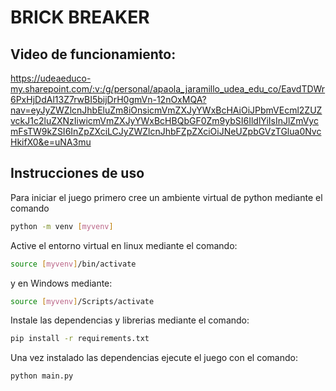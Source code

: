 # BRICK BREAKER 

## Video de funcionamiento: 
https://udeaeduco-my.sharepoint.com/:v:/g/personal/apaola_jaramillo_udea_edu_co/EavdTDWr6PxHjDdAl13Z7rwBI5bijDrH0gmVn-12nOxMQA?nav=eyJyZWZlcnJhbEluZm8iOnsicmVmZXJyYWxBcHAiOiJPbmVEcml2ZUZvckJ1c2luZXNzIiwicmVmZXJyYWxBcHBQbGF0Zm9ybSI6IldlYiIsInJlZmVycmFsTW9kZSI6InZpZXciLCJyZWZlcnJhbFZpZXciOiJNeUZpbGVzTGlua0NvcHkifX0&e=uNA3mu

## Instrucciones de uso


Para iniciar el juego primero cree un ambiente virtual de python mediante el comando 

```bash 
python -m venv [myvenv]
```

Active el entorno virtual en linux mediante el comando:


```bash 
source [myvenv]/bin/activate
```

y en Windows mediante:


```bash 
source [myvenv]/Scripts/activate
```

Instale las dependencias y librerias mediante el comando: 

```bash 
pip install -r requirements.txt
```

Una vez instalado las dependencias ejecute el juego con el comando:

```bash 
python main.py
```

